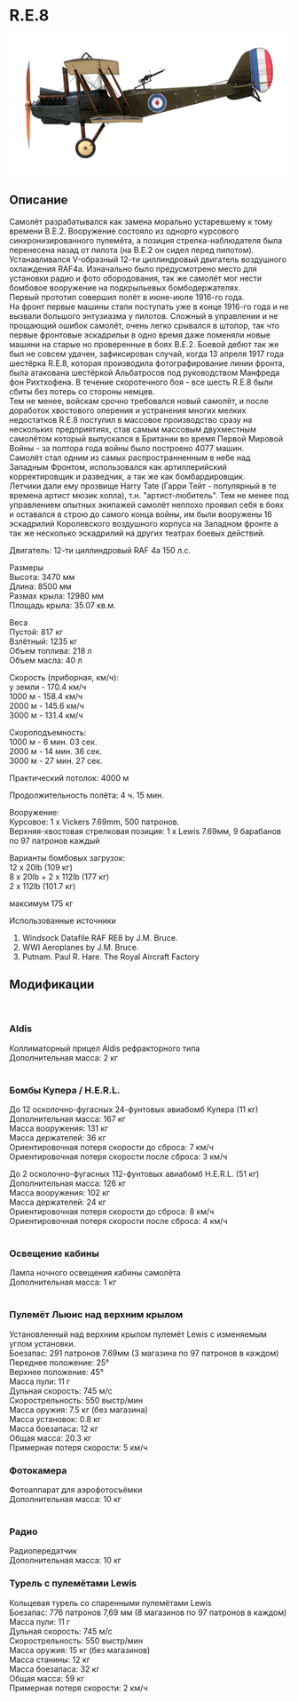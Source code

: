 # R.E.8  
  
![re8](../images/re8.png)  
  
## Описание  
  
Самолёт разрабатывался как замена морально устаревшему к тому времени B.E.2. Вооружение состояло из однорго курсового синхронизированного пулемёта, а позиция стрелка-наблюдателя была перенесена назад от пилота (на B.E.2 он сидел перед пилотом).  
Устанавливался V-образный 12-ти циллиндровый двигатель воздушного охлаждения  RAF4a. Изначально было предусмотрено место для установки радио и фото обородования, так же самолёт мог нести бомбовое вооружение на подкрыльевых бомбодержателях.  
Первый прототип совершил полёт в июне-июле 1916-го года.  
На фронт первые машины стали поступать уже в конце 1916-го года и не вызвали большого энтузиазма у пилотов. Сложный в управлении и не прощающий ошибок самолёт, очень легко срывался в штопор, так что первые фронтовые эскадрильи в одно время даже поменяли новые машини на старые но проверенные в боях B.E.2. Боевой дебют так же был не совсем удачен, зафиксирован случай, когда 13 апреля 1917 года шестёрка R.E.8, которая производила фотографирование линии фронта, была атакована шестёркой Альбатросов под руководством Манфреда фон Рихтхофена. В течение скоротечного боя - все шесть R.E.8 были сбиты без потерь со стороны немцев.  
Тем не менее, войскам срочно требовался новый самолёт, и после доработок хвостового оперения и устранения многих мелких недостатков R.E.8 поступил в массовое производство сразу на нескольких предприятиях, став самым массовым двухместным самолётом который выпускался в Британии во время Первой Мировой Войны - за полтора года войны было построено 4077 машин.  
Самолёт стал одним из самых распространненным в небе над Западным Фронтом, использовался как артиллерийский корректировщик и разведчик, а так же как бомбардировщик.  
Летчики дали ему прозвище Harry Tate (Гарри Тейт - популярный в те времена артист мюзик холла), т.н. "артист-любитель". Тем не менее под управлением опытных экипажей самолёт неплохо проявил себя в боях и оставался в строю до самого конца войны, им были вооружены 16 эскадрилий Королевского воздушного корпуса на Западном фронте а так же несколько эскадрилий на других театрах боевых действий.  
  
Двигатель: 12-ти циллиндровый RAF 4a 150 л.с.  
  
Размеры  
Высота: 3470 мм  
Длина: 8500 мм  
Размах крыла: 12980 мм  
Площадь крыла: 35.07 кв.м.  
  
Веса  
Пустой:  817 кг  
Взлётный: 1235 кг  
Объем топлива: 218 л  
Объем масла: 40 л  
  
Скорость (приборная, км/ч):  
у земли - 170.4 км/ч  
 1000 м - 158.4 км/ч  
 2000 м - 145.6 км/ч  
 3000 м - 131.4 км/ч  
  
Скороподъемность:  
1000 м -  6 мин. 03 сек.  
2000 м - 14 мин. 36 сек.  
3000 м - 27 мин. 27 сек.  
  
Практический потолок: 4000 м  
  
Продолжительность полёта: 4 ч. 15 мин.  
  
Вооружение:  
Курсовое:  1 х Vickers 7.69mm, 500 патронов.  
Верхняя-хвостовая стрелковая позиция:  1 х Lewis 7.69мм, 9 барабанов по 97 патронов каждый  
  
Варианты бомбовых загрузок:  
12 x 20lb (109 кг)  
 8 x 20lb + 2 x 112lb (177 кг)  
 2 x 112lb (101.7 кг)  
  
максимум 175 кг  
  
Использованные источники  
1) Windsock Datafile RAF RE8 by J.M. Bruce.  
2) WWI Aeroplanes by J.M. Bruce.  
3) Putnam. Paul R. Hare. The Royal Aircraft Factory  
  
## Модификации  
  ﻿
  
### Aldis  
  
Коллиматорный прицел Aldis рефракторного типа  
Дополнительная масса: 2 кг  
  ﻿
  
### Бомбы Купера / H.E.R.L.  
  
До 12 осколочно-фугасных 24-фунтовых авиабомб Купера (11 кг)  
Дополнительная масса: 167 кг  
Масса вооружения: 131 кг  
Масса держателей: 36 кг  
Ориентировочная потеря скорости до сброса: 7 км/ч  
Ориентировочная потеря скорости после сброса: 3 км/ч  
  
До 2 осколочно-фугасных 112-фунтовых авиабомб H.E.R.L. (51 кг)  
Дополнительная масса: 126 кг  
Масса вооружения: 102 кг  
Масса держателей: 24 кг  
Ориентировочная потеря скорости до сброса: 8 км/ч  
Ориентировочная потеря скорости после сброса: 4 км/ч  
  ﻿
  
### Освещение кабины  
  
Лампа ночного освещения кабины самолёта  
Дополнительная масса: 1 кг  
  ﻿
  
### Пулемёт Льюис над верхним крылом  
  
Установленный над верхним крылом пулемёт Lewis с изменяемым углом установки.  
Боезапас: 291 патронов 7.69мм (3 магазина по 97 патронов в каждом)  
Переднее положение: 25°  
Верхнее положение: 45°  
Масса пули: 11 г  
Дульная скорость: 745 м/с  
Скорострельность: 550 выстр/мин  
Масса оружия: 7.5 кг (без магазина)  
Масса установок: 0.8 кг  
Масса боезапаса: 12 кг  
Общая масса: 20.3 кг  
Примерная потеря скорости: 5 км/ч  ﻿
  
### Фотокамера  
  
Фотоаппарат для аэрофотосъёмки   
Дополнительная масса: 10 кг  
  ﻿
  
### Радио  
  
Радиопередатчик  
Дополнительная масса: 10 кг  ﻿
  
### Турель с пулемётами Lewis  
  
Кольцевая турель со спаренными пулемётами Lewis  
Боезапас: 776 патронов 7,69 мм (8 магазинов по 97 патронов в каждом)  
Масса пули: 11 г  
Дульная скорость: 745 м/с  
Скорострельность: 550 выстр/мин  
Масса оружия: 15 кг (без магазинов)  
Масса станины: 12 кг  
Масса боезапаса: 32 кг  
Общая масса: 59 кг  
Примерная потеря скорости: 2 км/ч  
